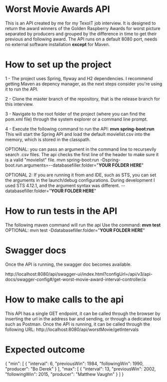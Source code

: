 # Worst Movie Awards API

This is an API created by me for my TexoIT job interview. It is designed to return the award winners of the Golden Raspberry Awards for worst picture separated by producers and grouped by the difference in time to get their previous and following award.
The API runs on a default 8080 port, needs no external software installation <b>except</b> for Maven.


# How to set up the project

1 - The project uses Spring, flyway and H2 dependencies. I recommend getting Maven as depency manager, as the next steps consider you're using it to run the API.

2 - Clone the master branch of the repository, that is the release branch for this interview.

3 - Navigate to the root folder of the project (where you can find the pom.xml file) through the system explorer or a command line prompt.

4 - Execute the following command to run the API:
<b>mvn spring-boot:run</b>
This will start the Spring API and load the default movielist.csv into the memory, which is stored in the classpath.

OPTIONAL: you can pass an argument in the command line to recursevily search .csv files. The api checks the first line of the header to make sure it is a valid "movielist" file.
mvn spring-boot:run -Dspring-boot.run.arguments=--databasefiller.folder="<b>YOUR FOLDER HERE</b>"

OPTIONAL 2: If you are running it from and IDE, such as STS, you can set the arguments in the launch/debug configurations. During development I used STS 4.12.1, and the argument syntax was different.
--databasefiller.folder="<b>YOUR FOLDER HERE</b>"

# How to run tests in the API

The following maven command will run the api Use the command:
<b>mvn test</b>
OPTIONAL: 
mvn test -Ddatabasefiller.folder="<b>YOUR FOLDER HERE</b>"


# Swagger docs

Once the API is running, the swagger doc becomes available.

http://localhost:8080/api/swagger-ui/index.html?configUrl=/api/v3/api-docs/swagger-config#/get-worst-movie-award-interval-controller/a


# How to make calls to the api

This API has a single GET endpoint, it can be called through the browser by inserting the url in the address bar and sending, or through a dedicated tool such as Postman. 
Once the API is running, it can be called through the following URL:
http://localhost:8080/api/worstMovie/getIntervals

# Expected outcome

{
    "min": [
        {
            "interval": 6,
            "previousWin": 1984,
            "followingWin": 1990,
            "producer": "Bo Derek"
        }
    ],
    "max": [
        {
            "interval": 13,
            "previousWin": 2002,
            "followingWin": 2015,
            "producer": "Matthew Vaughn"
        }
    ]
}
